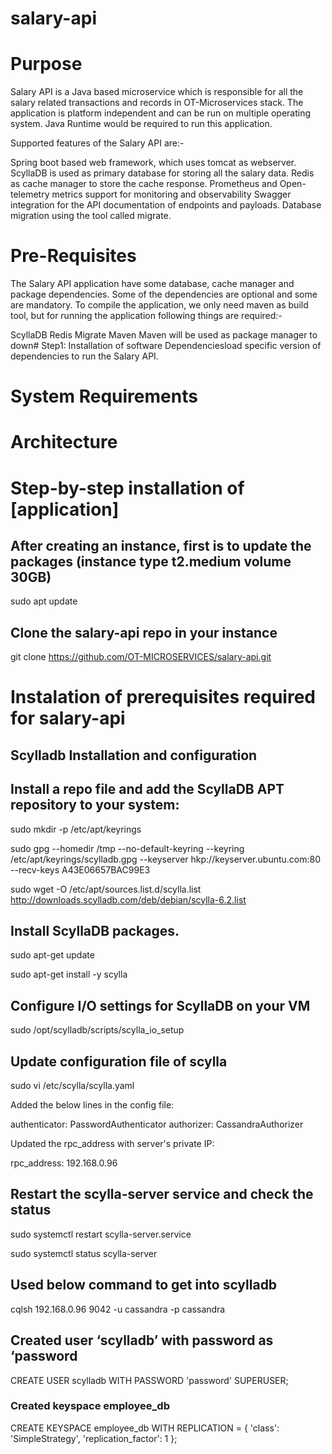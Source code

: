 # salary-api

# Purpose
Salary API is a Java based microservice which is responsible for all the salary related transactions and records in OT-Microservices stack. The application is platform independent and can be run on multiple operating system. Java Runtime would be required to run this application.

Supported features of the Salary API are:-

Spring boot based web framework, which uses tomcat as webserver.
ScyllaDB is used as primary database for storing all the salary data.
Redis as cache manager to store the cache response.
Prometheus and Open-telemetry metrics support for monitoring and observability
Swagger integration for the API documentation of endpoints and payloads.
Database migration using the tool called migrate.

# Pre-Requisites

The Salary API application have some database, cache manager and package dependencies. Some of the dependencies are optional and some are mandatory. To compile the application, we only need maven as build tool, but for running the application following things are required:-

ScyllaDB
Redis
Migrate
Maven
Maven will be used as package manager to down# Step1: Installation of software Dependenciesload specific version of dependencies to run the Salary API.

# System Requirements

# Architecture

# Step-by-step installation of [application]

## After creating an instance, first is to update the packages (instance type t2.medium volume 30GB)

sudo apt update

## Clone the salary-api repo in your instance

git clone https://github.com/OT-MICROSERVICES/salary-api.git

# Instalation of prerequisites required for salary-api

## Scylladb Installation and configuration

## Install a repo file and add the ScyllaDB APT repository to your system:

sudo mkdir -p /etc/apt/keyrings

sudo gpg --homedir /tmp --no-default-keyring --keyring /etc/apt/keyrings/scylladb.gpg --keyserver hkp://keyserver.ubuntu.com:80 --recv-keys A43E06657BAC99E3

sudo wget -O /etc/apt/sources.list.d/scylla.list http://downloads.scylladb.com/deb/debian/scylla-6.2.list

## Install ScyllaDB packages.

sudo apt-get update

sudo apt-get install -y scylla

## Configure I/O settings for ScyllaDB on your VM

sudo /opt/scylladb/scripts/scylla_io_setup

## Update configuration file of scylla

sudo vi /etc/scylla/scylla.yaml

Added the below lines in the config file:

authenticator: PasswordAuthenticator
authorizer: CassandraAuthorizer

Updated the rpc_address with server's private IP:

rpc_address: 192.168.0.96

## Restart the scylla-server service and check the status

sudo systemctl restart scylla-server.service

sudo systemctl status scylla-server

## Used below command to get into scylladb

cqlsh 192.168.0.96 9042 -u cassandra -p cassandra

## Created user ‘scylladb’ with password as ‘password

CREATE USER scylladb WITH PASSWORD 'password' SUPERUSER;

### Created keyspace employee_db

CREATE KEYSPACE employee_db WITH REPLICATION = { 'class': 'SimpleStrategy', 'replication_factor': 1 };


